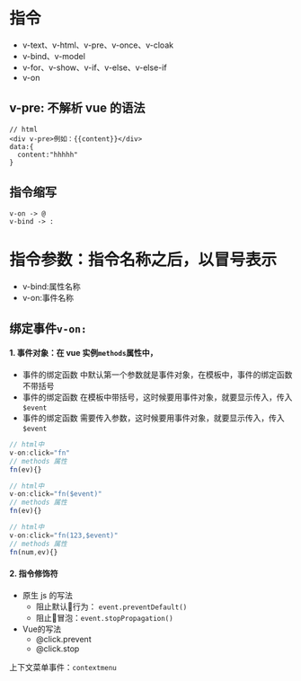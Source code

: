 # 指令

- v-text、v-html、v-pre、v-once、v-cloak
- v-bind、v-model
- v-for、v-show、v-if、v-else、v-else-if
- v-on

## v-pre: 不解析 vue 的语法
```
// html
<div v-pre>例如：{{content}}</div>
data:{
  content:"hhhhh"
}
```

## 指令缩写

```
v-on -> @
v-bind -> :
```

# 指令参数：指令名称之后，以冒号表示

- v-bind:属性名称
- v-on:事件名称

## 绑定事件`v-on:`

#### 1. 事件对象：在 vue 实例`methods`属性中，
  - 事件的绑定函数 中默认第一个参数就是事件对象，在模板中，事件的绑定函数不带括号
  - 事件的绑定函数 在模板中带括号，这时候要用事件对象，就要显示传入，传入`$event`
  - 事件的绑定函数 需要传入参数，这时候要用事件对象，就要显示传入，传入`$event`

```javascript
// html中
v-on:click="fn"
// methods 属性
fn(ev){}

// html中
v-on:click="fn($event)"
// methods 属性
fn(ev){}

// html中
v-on:click="fn(123,$event)"
// methods 属性
fn(num,ev){}

```

#### 2. 指令修饰符

- 原生 js 的写法
  - 阻止默认行为： `event.preventDefault()`
  - 阻止冒泡：`event.stopPropagation()`
- Vue的写法
  - @click.prevent
  - @click.stop


上下文菜单事件：`contextmenu`

